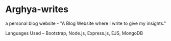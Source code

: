 # Arghya-writes
a personal blog website - "A Blog Website where I write to give my insights."


Languages Used – Bootstrap, Node.js, Express.js, EJS, MongoDB

